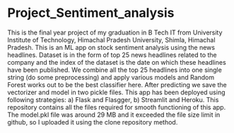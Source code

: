 # Project_Sentiment_analysis
This is the final year project of my graduation in B Tech IT from University Institute of Technology, Himachal Pradesh University, Shimla, Himachal Pradesh.
This is an ML app on stock sentiment analysis using the news headlines.
Dataset is in the form of top 25 news headlines related to the company and the index of the dataset is the date on which these headlines have been published.
We combine all the top 25 headlines into one single string (do some preprocessing) and apply various models and Random Forest works out to be the best classifier here.
After predicting we save the vectorizer and model in two pickle files. 
This app has been deployed using following strategies: 
a) Flask and Flasgger,
b) Streamlit and Heroku.
This repository contains all the files required for smooth functioning of this app.
The model.pkl file was around 29 MB and it exceeded the file size limit in github, so I uploaded it using the clone repository method.
